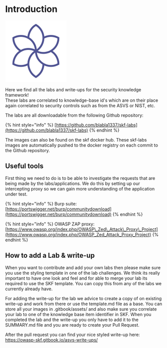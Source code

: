 # Introduction

![OWASP security knowledge framework](.gitbook/assets/logo.svg)

Here we find all the labs and write-ups for the security knowledge framework!  
These labs are correlated to knowledge-base id's which are on their place  
again correlated to security controls such as from the ASVS or NIST, etc.

The labs are all downloadable from the following Github repository:

{% hint style="info" %}
[https://github.com/blabla1337/skf-labs](https://github.com/blabla1337/skf-labs)
{% endhint %}

The images can also be found on the skf docker hub. These skf-labs images are automatically pushed to the docker registry on each commit to the Github repository.

## Useful tools

First thing we need to do is to be able to investigate the requests that are being made by the labs/applications. We do this by setting up our intercepting proxy so we can gain more understanding of the application under test.

{% hint style="info" %}
Burp suite:  
[https://portswigger.net/burp/communitydownload](https://portswigger.net/burp/communitydownload)
{% endhint %}

{% hint style="info" %}
OWASP ZAP proxy:  
[https://www.owasp.org/index.php/OWASP\_Zed\_Attack\_Proxy\_Project](https://www.owasp.org/index.php/OWASP_Zed_Attack_Proxy_Project)
{% endhint %}

## How to add a Lab & write-up

When you want to contribute and add your own labs then please make sure you use the styling template in one of the lab challenges. We think its really important to have one look and feel and for able to merge your lab its required to use the SKF template. You can copy this from any of the labs we currently already have.

For adding the write-up for the lab we advice to create a copy of on existing write-up and work from there or use the template.md file as a base. You can store all your images in .gitbook/assets/ and also make sure you correlate your lab to one of the knowledge base item identifier in SKF. When you completed the lab and the write-up you only have to add it to the SUMMARY.md file and you are ready to create your Pull Request.

After the pull request you can find your nice styled write-up here:
https://owasp-skf.gitbook.io/asvs-write-ups/

